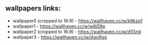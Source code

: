 ## wallpapers links:

* wallpaper0 (cropped to 16:9) - https://wallhaven.cc/w/k9kzq1
* wallpaper1 - https://wallhaven.cc/w/w8j59p
* wallpaper2 (cropped to 16:9) - https://wallhaven.cc/w/d51zgl
* wallpaper3 - https://wallhaven.cc/w/dgo9gg
